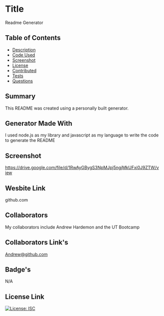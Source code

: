 
  # Title
  Readme Generator

  ## Table of Contents
  * [Description](#description)
  * [Code Used](#code_used)
  * [Screenshot](#screenshot)
  * [License](#license)
  * [Contributed](#contributed)
  * [Tests](#tests)
  * [Questions](#questions)

  ## Summary
  This README was created using a personally built generator.

  ## Generator Made With
  I used node.js as my library and javascript as my language to write the code to generate the README

  ## Screenshot 
  https://drive.google.com/file/d/1RwAyGBygS3NpMJpj5ngjMkUFxi0J9ZTW/view

  ## Wesbite Link
  github.com

  ## Collaborators
  My collaborators include Andrew Hardemon and the UT Bootcamp

  ## Collaborators Link's
  Andrew@github.com

  ## Badge's
  N/A

  ## License Link
  [![License: ISC](https://img.shields.io/badge/License-ISC-blue.svg)](https://opensource.org/licenses/ISC)
